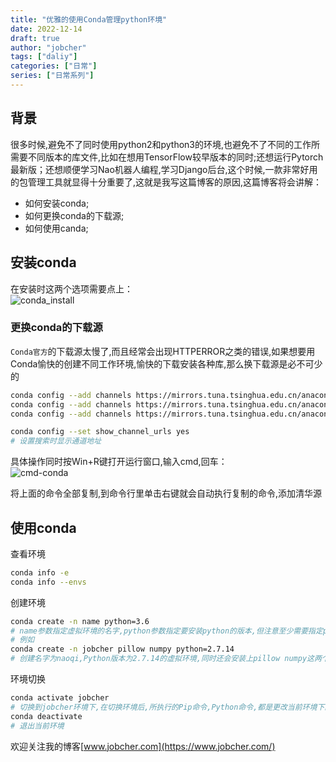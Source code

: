 ```yaml
---
title: "优雅的使用Conda管理python环境"
date: 2022-12-14
draft: true
author: "jobcher"
tags: ["daliy"]
categories: ["日常"]
series: ["日常系列"]
---
```

## 背景
很多时候,避免不了同时使用python2和python3的环境,也避免不了不同的工作所需要不同版本的库文件,比如在想用TensorFlow较早版本的同时;还想运行Pytorch最新版；还想顺便学习Nao机器人编程,学习Django后台,这个时候,一款非常好用的包管理工具就显得十分重要了,这就是我写这篇博客的原因,这篇博客将会讲解：
- 如何安装conda; 
- 如何更换conda的下载源; 
- 如何使用canda;
  
## 安装conda
在安装时这两个选项需要点上：  
![conda_install](/images/conda_install.png)  
  
### 更换conda的下载源
`Conda官方`的下载源太慢了,而且经常会出现HTTPERROR之类的错误,如果想要用Conda愉快的创建不同工作环境,愉快的下载安装各种库,那么换下载源是必不可少的  
```sh 
conda config --add channels https://mirrors.tuna.tsinghua.edu.cn/anaconda/pkgs/free/
conda config --add channels https://mirrors.tuna.tsinghua.edu.cn/anaconda/cloud/conda-forge
conda config --add channels https://mirrors.tuna.tsinghua.edu.cn/anaconda/cloud/msys2/

conda config --set show_channel_urls yes
# 设置搜索时显示通道地址
```
具体操作同时按Win+R键打开运行窗口,输入cmd,回车：  
![cmd-conda](/images/cmd-conda.png)  
  
将上面的命令全部复制,到命令行里单击右键就会自动执行复制的命令,添加清华源  
  
## 使用conda
查看环境  
```sh
conda info -e
conda info --envs
```
  
创建环境
```sh
conda create -n name python=3.6
# name参数指定虚拟环境的名字,python参数指定要安装python的版本,但注意至少需要指定python版本或者要安装的包,在后一种情况下,自动安装最新python版本
# 例如
conda create -n jobcher pillow numpy python=2.7.14
# 创建名字为naoqi,Python版本为2.7.14的虚拟环境,同时还会安装上pillow numpy这两个库
```
环境切换
```sh
conda activate jobcher
# 切换到jobcher环境下,在切换环境后,所执行的Pip命令,Python命令,都是更改当前环境下的,不会影响到其他的环境
conda deactivate
# 退出当前环境
```
  
欢迎关注我的博客[www.jobcher.com](https://www.jobcher.com/)
